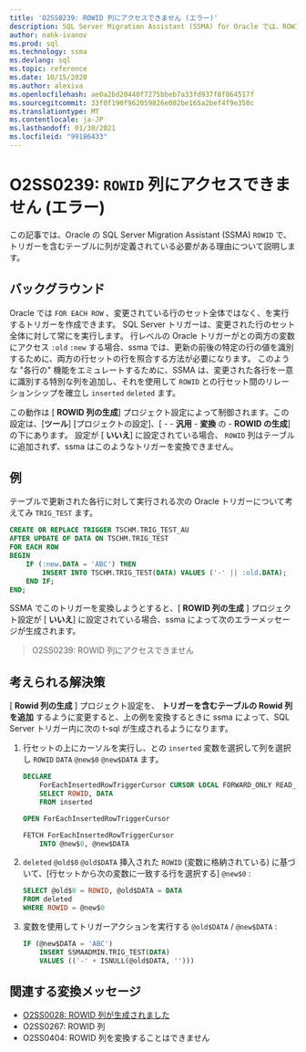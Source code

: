 ```yaml
---
title: 'O2SS0239: ROWID 列にアクセスできません (エラー)'
description: SQL Server Migration Assistant (SSMA) for Oracle では、ROWID 列を定義する必要がある理由について説明します。
author: nahk-ivanov
ms.prod: sql
ms.technology: ssma
ms.devlang: sql
ms.topic: reference
ms.date: 10/15/2020
ms.author: alexiva
ms.openlocfilehash: ae0a2bd20440f7275bbeb7a33fd937f8f864517f
ms.sourcegitcommit: 33f0f190f962059826e002be165a2bef4f9e350c
ms.translationtype: MT
ms.contentlocale: ja-JP
ms.lasthandoff: 01/30/2021
ms.locfileid: "99186433"
---
```

# <a name="o2ss0239-rowid-column-not-accessible-error"></a>O2SS0239: `ROWID` 列にアクセスできません (エラー)

この記事では、Oracle の SQL Server Migration Assistant (SSMA) `ROWID` で、トリガーを含むテーブルに列が定義されている必要がある理由について説明します。

## <a name="background"></a>バックグラウンド

Oracle では `FOR EACH ROW` 、変更されている行のセット全体ではなく、を実行するトリガーを作成できます。 SQL Server トリガーは、変更された行のセット全体に対して常にを実行します。 行レベルの Oracle トリガーがとの両方の変数にアクセス `:old` `:new` する場合、ssma では、更新の前後の特定の行の値を識別するために、両方の行セットの行を照合する方法が必要になります。 このような "各行の" 機能をエミュレートするために、SSMA は、変更された各行を一意に識別する特別な列を追加し、それを使用して `ROWID` との行セット間のリレーションシップを確立し `inserted` `deleted` ます。

この動作は [ **ROWID 列の生成**] プロジェクト設定によって制御されます。この設定は、[**ツール**] [プロジェクトの設定]、[  -    -  **汎用**  -  **変換** の  -  **ROWID の生成**] の下にあります。 設定が [ **いいえ**] に設定されている場合、 `ROWID` 列はテーブルに追加されず、ssma はこのようなトリガーを変換できません。

## <a name="example"></a>例

テーブルで更新された各行に対して実行される次の Oracle トリガーについて考えてみ `TRIG_TEST` ます。

```sql
CREATE OR REPLACE TRIGGER TSCHM.TRIG_TEST_AU
AFTER UPDATE OF DATA ON TSCHM.TRIG_TEST
FOR EACH ROW
BEGIN
    IF (:new.DATA = 'ABC') THEN
        INSERT INTO TSCHM.TRIG_TEST(DATA) VALUES ('-' || :old.DATA);
    END IF;
END;
```

SSMA でこのトリガーを変換しようとすると、[ **ROWID 列の生成** ] プロジェクト設定が [ **いいえ**] に設定されている場合、ssma によって次のエラーメッセージが生成されます。

> O2SS0239: ROWID 列にアクセスできません

## <a name="possible-remedies"></a>考えられる解決策

[ **Rowid 列の生成** ] プロジェクト設定を、 **トリガーを含むテーブルの Rowid 列を追加** するように変更すると、上の例を変換するときに ssma によって、SQL Server トリガー内に次の t-sql が生成されるようになります。

1) 行セットの上にカーソルを実行し、との `inserted` 変数を選択して列を選択し `ROWID` `DATA` `@new$0` `@new$DATA` ます。

    ```sql
    DECLARE
        ForEachInsertedRowTriggerCursor CURSOR LOCAL FORWARD_ONLY READ_ONLY FOR
        SELECT ROWID, DATA
        FROM inserted

    OPEN ForEachInsertedRowTriggerCursor

    FETCH ForEachInsertedRowTriggerCursor
        INTO @new$0, @new$DATA
    ```

2) `deleted` `@old$0` `@old$DATA` 挿入された `ROWID` (変数に格納されている) に基づいて、[行セットから次の変数に一致する行を選択する] `@new$0` :

    ```sql
    SELECT @old$0 = ROWID, @old$DATA = DATA
    FROM deleted
    WHERE ROWID = @new$0
    ```

3) 変数を使用してトリガーアクションを実行する `@old$DATA` / `@new$DATA` :

    ```sql
    IF (@new$DATA = 'ABC')
        INSERT SSMAADMIN.TRIG_TEST(DATA)
        VALUES (('-' + ISNULL(@old$DATA, '')))
    ```

## <a name="related-conversion-messages"></a>関連する変換メッセージ

* [O2SS0028: ROWID 列が生成されました](o2ss0028.md)
* O2SS0267: ROWID 列
* O2SS0404: ROWID 列を変換することはできません
